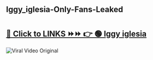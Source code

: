 
 ## Iggy_iglesia-Only-Fans-Leaked

# <h2><a href="https://clipsfans.com/Iggy_iglesia&ref=git">🔗 Click to LINKS ⏩⏩ 👉 🟢 Iggy iglesia </a></h2>

<a href="https://clipsfans.com/Iggy_iglesia&ref=git" rel="nofollow" data-target="animated-image.originalLink"><img src="https://i.ibb.co.com/xMMVF88/686577567.gif" alt="Viral Video Original" style="max-width: 100%; display: inline-block;" data-target="animated-image.originalImage"></a>
